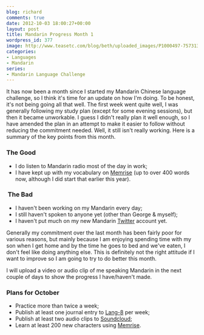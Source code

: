 ```yaml
---
blog: richard
comments: true
date: 2012-10-03 18:00:27+00:00
layout: post
title: Mandarin Progress Month 1
wordpress_id: 377
image: http://www.teasetc.com/blog/beth/uploaded_images/P1000497-757313.JPG
categories:
- Languages
- Mandarin
series:
- Mandarin Language Challenge
---
```


It has now been a month since I started my Mandarin Chinese language challenge, so I think it's time for an update on how I'm doing. To be honest, it's not being going all that well. The first week went quite well, I was generally following my study plan (except for some evening sessions), but then it became unworkable. I guess I didn't really plan it well enough, so I have amended the plan in an attempt to make it easier to follow without reducing the commitment needed. Well, it still isn't really working. Here is a summary of the key points from this month.

### The Good
	
  * I do listen to Mandarin radio most of the day in work;
  * I have kept up with my vocabulary on [Memrise](http://www.memrise.com) (up to over 400 words now, although I did start that earlier this year).

###  The Bad

  * I haven't been working on my Mandarin every day;
  * I still haven't spoken to anyone yet (other than George & myself);
  * I haven't put much on my new Mandarin [Twitter](http://twitter.com/richard_p2_ZH) account yet.

Generally my commitment over the last month has been fairly poor for various reasons, but mainly because I am enjoying spending time with my son when I get home and by the time he goes to bed and we've eaten, I don't feel like doing anything else. This is definitely not the right attitude if I want to improve so I am going to try to do better this month.

I will upload a video or audio clip of me speaking Mandarin in the next couple of days to show the progress I have/haven't made.

### Plans for October
	
  * Practice more than twice a week;
  * Publish at least one journal entry to [Lang-8](http://lang-8.com) per week;
  * Publish at least two audio clips to [Soundcloud](http://soundcloud.com/);
  * Learn at least 200 new characters using [Memrise](http://www.memrise.com).
